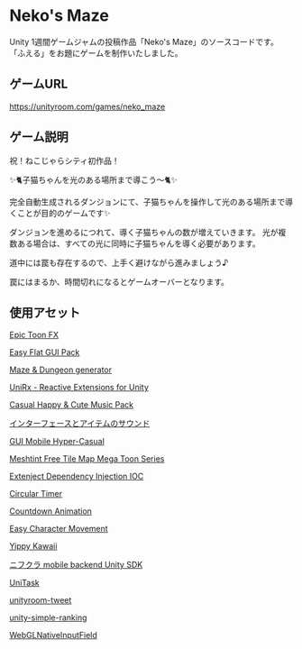 # Neko's Maze
Unity 1週間ゲームジャムの投稿作品「Neko's Maze」のソースコードです。
「ふえる」をお題にゲームを制作いたしました。

## ゲームURL
https://unityroom.com/games/neko_maze

## ゲーム説明
祝！ねこじゃらシティ初作品！

✨🐈子猫ちゃんを光のある場所まで導こう～🐈✨

完全自動生成されるダンジョンにて、子猫ちゃんを操作して光のある場所まで導くことが目的のゲームです✨

ダンジョンを進めるにつれて、導く子猫ちゃんの数が増えていきます。
光が複数ある場合は、すべての光に同時に子猫ちゃんを導く必要があります。

道中には罠も存在するので、上手く避けながら進みましょう♪

罠にはまるか、時間切れになるとゲームオーバーとなります。

## 使用アセット
[Epic Toon FX](https://www.assetstore.unity3d.com/#!/content/57772)

[Easy Flat GUI Pack](https://www.assetstore.unity3d.com/#!/content/39327)

[Maze & Dungeon generator](https://www.assetstore.unity3d.com/#!/content/19672)

[UniRx - Reactive Extensions for Unity](https://www.assetstore.unity3d.com/#!/content/17276)

[Casual Happy & Cute Music Pack](https://www.assetstore.unity3d.com/#!/content/158920)

[インターフェースとアイテムのサウンド](https://www.assetstore.unity3d.com/#!/content/89646)

[GUI Mobile Hyper-Casual](https://www.assetstore.unity3d.com/#!/content/157435)

[Meshtint Free Tile Map Mega Toon Series](https://www.assetstore.unity3d.com/#!/content/153619)

[Extenject Dependency Injection IOC](https://www.assetstore.unity3d.com/#!/content/157735)

[Circular Timer](https://www.assetstore.unity3d.com/#!/content/119325)

[Countdown Animation](https://www.assetstore.unity3d.com/#!/content/669)

[Easy Character Movement](https://www.assetstore.unity3d.com/#!/content/57985)

[Yippy Kawaii](https://www.assetstore.unity3d.com/#!/content/88488)

[ニフクラ mobile backend Unity SDK](https://github.com/NIFCLOUD-mbaas/ncmb_unity)

[UniTask](https://github.com/Cysharp/UniTask)

[unityroom-tweet](https://github.com/naichilab/unityroom-tweet)

[unity-simple-ranking](https://github.com/naichilab/unity-simple-ranking)

[WebGLNativeInputField](https://github.com/unity3d-jp/WebGLNativeInputField)
